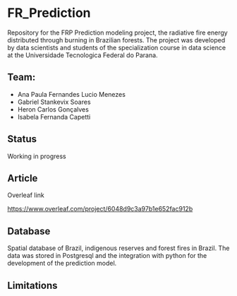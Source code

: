 # FR_Prediction

Repository for the FRP Prediction modeling project, the radiative fire energy distributed through burning in Brazilian forests. 
The project was developed by data scientists and students of the specialization course in data science at the Universidade Tecnologica Federal do Parana.

## Team:

* Ana Paula Fernandes Lucio Menezes 
* Gabriel Stankevix Soares
* Heron Carlos Gonçalves
* Isabela  Fernanda Capetti

## Status

Working in progress

## Article

Overleaf link

https://www.overleaf.com/project/6048d9c3a97b1e652fac912b

## Database
Spatial database of Brazil, indigenous reserves and forest fires in Brazil. The data was stored in Postgresql and the integration with python for the development of the prediction model.


## Limitations
